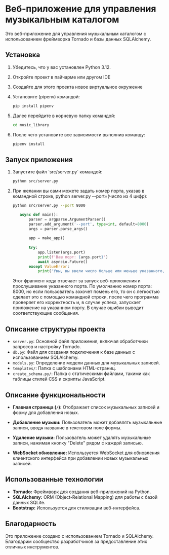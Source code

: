 # Веб-приложение для управления музыкальным каталогом

Это веб-приложение для управления музыкальным каталогом с использованием фреймворка Tornado и базы данных SQLAlchemy.

## Установка

1. Убедитесь, что у вас установлен Python 3.12.
2. Откройте проект в пайчарме или другом IDE
3. Создайте для этого проекта новое виртуальное окружение
4. Установите (pipenv) командой:
   
   ```bash
   pip install pipenv
   ```   
5. Далее перейдите в корневую папку командой:
   
   ```bash
   cd music_library
   ```

6. После чего установите все зависимости выполнив команду:

   ```bash
   pipenv install 
   ```

## Запуск приложения

1. Запустите файл \`src/server.py\` командой:

   ```bash
   python src/server.py
   ```

2. При желании вы сами можете задать номер порта, указав в командной строке, python server.py --port=(число из 4 цифр):

   ```bash
   python src/server.py --port 8000
   ```

   ```python
      async def main():
          parser = argparse.ArgumentParser()
          parser.add_argument('--port', type=int, default=8000)
          args = parser.parse_args()
         
          app = make_app()
         
          try:
              app.listen(args.port)
              print(f'Ваш порт: {args.port}')
              await asyncio.Future()
          except ValueError:
              print('Увы, вы ввели число больше или меньше указанного, повторите попытку')
   ```

   Этот фрагмент кода отвечает за запуск веб-приложения и прослушивание указанного порта.
   По умолчанию номер порта: 8000, но если пользователь зохочет помень его, то он с легкостью сделает это с помощью командной строки, после чего программа проверяет его корректность и, в случае успеха, запускает приложение на указанном порту. В случае ошибки выводит соответствующие сообщения.

## Описание структуры проекта

- `server.py`: Основной файл приложения, включая обработчики запросов и настройку Tornado.
- `db.py`: Файл для создания подключения к базе данных с использованием SQLAlchemy.
- `models.py`: Определение модели данных для музыкальных записей.
- `templates/`: Папка с шаблонами HTML-страниц.
- `create_schema.py/`: Папка с статическими файлами, такими как таблицы стилей CSS и скрипты JavaScript.

## Описание функциональности

- **Главная страница (`/`):** Отображает список музыкальных записей и форму для добавления новых.

- **Добавление музыки:** Пользователь может добавлять музыкальные записи, вводя название в текстовом поле формы.

- **Удаление музыки:** Пользователь может удалять музыкальные записи, нажимая кнопку "Delete" рядом с каждой записью.

- **WebSocket обновление:** Используется WebSocket для обновления клиентского интерфейса при добавлении новых музыкальных записей.

## Использованные технологии

- **Tornado:** Фреймворк для создания веб-приложений на Python.
- **SQLAlchemy:** ORM (Object-Relational Mapping) для работы с базой данных SQLite.
- **Bootstrap:** Используется для стилизации веб-интерфейса.

## Благодарность

Это приложение создано с использованием Tornado и SQLAlchemy. Благодарим сообщество разработчиков за предоставление этих отличных инструментов.
